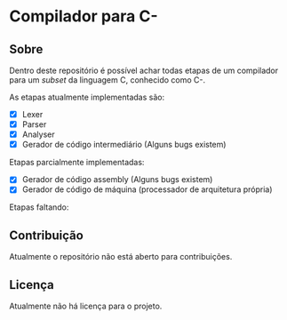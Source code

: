 # Compilador para C-

## Sobre

Dentro deste repositório é possível achar todas etapas de um compilador para um _subset_ da linguagem C, conhecido como C-.

As etapas atualmente implementadas são:

- [x] Lexer
- [x] Parser
- [x] Analyser
- [x] Gerador de código intermediário (Alguns bugs existem)

Etapas parcialmente implementadas:

- [x] Gerador de código assembly (Alguns bugs existem)
- [x] Gerador de código de máquina (processador de arquitetura própria)

Etapas faltando:

## Contribuição

Atualmente o repositório não está aberto para contribuições.

## Licença

Atualmente não há licença para o projeto.
